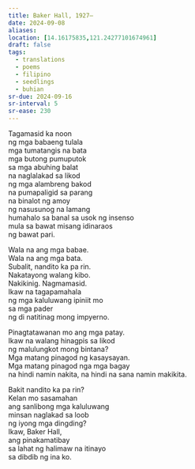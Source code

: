 ```yaml
---
title: Baker Hall, 1927–
date: 2024-09-08
aliases: 
location: [14.16175835,121.24277101674961]
draft: false
tags:
  - translations
  - poems
  - filipino
  - seedlings
  - buhian
sr-due: 2024-09-16
sr-interval: 5
sr-ease: 230
---
```

Tagamasid ka noon  
ng mga babaeng tulala  
mga tumatangis na bata  
mga butong pumuputok  
sa mga abuhing balat  
na naglalakad sa likod  
ng mga alambreng bakod  
na pumapaligid sa parang  
na binalot ng amoy  
ng nasusunog na lamang  
humahalo sa banal sa usok ng insenso  
mula sa bawat misang idinaraos  
ng bawat pari.

Wala na ang mga babae.  
Wala na ang mga bata.  
Subalit, nandito ka pa rin.  
Nakatayong walang kibo.  
Nakikinig. Nagmamasid.  
Ikaw na tagapamahala  
ng mga kaluluwang ipiniit mo  
sa mga pader  
ng di natitinag mong impyerno.

Pinagtatawanan mo ang mga patay.  
Ikaw na walang hinagpis sa likod  
ng malulungkot mong bintana?  
Mga matang pinagod ng kasaysayan.  
Mga matang pinagod nga mga bagay  
na hindi namin nakita,
na hindi na sana namin makikita.  

Bakit nandito ka pa rin?  
Kelan mo sasamahan  
ang sanlibong mga kaluluwang  
minsan naglakad sa loob  
ng iyong mga dingding?  
Ikaw, Baker Hall,  
ang pinakamatibay  
sa lahat ng halimaw na itinayo  
sa dibdib ng ina ko.
